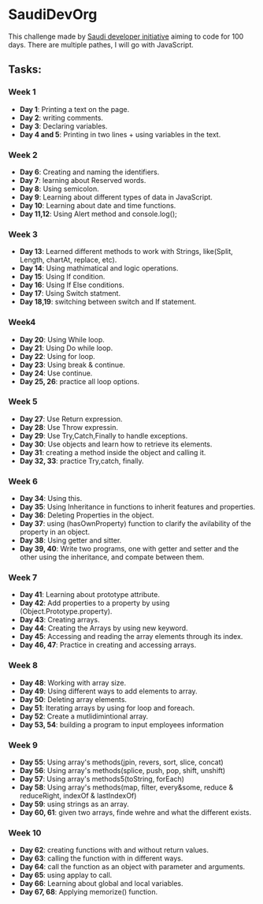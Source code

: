 # SaudiDevOrg
This challenge made by [Saudi developer initiative](https://twitter.com/saudidevorg?) aiming to code for 100 days. There are multiple pathes, I will go with JavaScript. 
## Tasks: 

  ### Week 1 
- **Day 1**: Printing a text on the page. 
- **Day 2**: writing comments. 
- **Day 3**: Declaring variables. 
- **Day 4 and 5**: Printing in two lines + using variables in the text. 

 ### Week 2 
- **Day 6**: Creating and naming the identifiers.
- **Day 7**: learning about Reserved words.
- **Day 8**: Using semicolon.
- **Day 9**: Learning about different types of data in JavaScript. 
- **Day 10**: Learning about date and time functions. 
- **Day 11,12**: Using Alert method and console.log(); 
 ### Week 3
- **Day 13**: Learned different methods to work with Strings, like(Split, Length, chartAt, replace, etc).
- **Day 14**: Using mathimatical and logic operations. 
- **Day 15**: Using If condition. 
- **Day 16**: Using If Else conditions. 
- **Day 17**: Using Switch statment. 
- **Day 18,19**: switching between switch and If statement. 
 ### Week4
 - **Day 20**: Using While loop. 
 - **Day 21**: Using Do while loop.
 - **Day 22**: Using for loop. 
 - **Day 23**: Using break & continue. 
 - **Day 24**: Use continue. 
 - **Day 25, 26**: practice all loop options. 
 ### Week 5 
 - **Day 27**: Use Return expression. 
 - **Day 28**: Use Throw expressin. 
 - **Day 29**: Use Try,Catch,Finally to handle exceptions.
 - **Day 30**: Use objects and learn how to retrieve its elements. 
 - **Day 31**: creating a method inside the object and calling it. 
 - **Day 32, 33**: practice Try,catch, finally.
 ### Week 6 
 - **Day 34**: Using this. 
 - **Day 35**: Using Inheritance in functions to inherit features and properties.
 - **Day 36**: Deleting Properties in the object. 
 - **Day 37**: using (hasOwnProperty) function to clarify the avilability of the property in an object.
 - **Day 38**: Using getter and sitter. 
 - **Day 39, 40**: Write two programs, one with getter and setter and the other using the inheritance, and compate between them. 
 ### Week 7
 - **Day 41**: Learning about prototype attribute.
 - **Day 42**: Add properties to a property by using (Object.Prototype.property).
 - **Day 43**: Creating arrays. 
 - **Day 44**: Creating the Arrays by using new keyword.
 - **Day 45**: Accessing and reading the array elements through its index. 
 - **Day 46, 47**: Practice in creating and accessing arrays.
 ### Week 8
 - **Day 48**: Working with array size. 
 - **Day 49**: Using different ways to add elements to array. 
 - **Day 50**: Deleting array elements. 
 - **Day 51**: Iterating arrays by using for loop and foreach.
 - **Day 52**: Create a mutlidimintional array. 
 - **Day 53, 54**: building a program to input employees information 
 ### Week 9
 - **Day 55**: Using array's methods(jpin, revers, sort, slice, concat)
 - **Day 56**: Using array's methods(splice, push, pop, shift, unshift)
 - **Day 57**: Using array's methods5(toString, forEach)
 - **Day 58**: Using array's methods(map, filter, every&some, reduce & reduceRight, indexOf & lastIndexOf)
- **Day 59**: using strings as an array. 
- **Day 60, 61**: given two arrays, finde wehre and what the different exists. 
### Week 10
- **Day 62**: creating functions with and without return values. 
- **Day 63**: calling the function with in different ways. 
- **Day 64**: call the function as an object with parameter and arguments. 
- **Day 65**: using applay to call. 
- **Day 66**: Learning about global and local variables. 
- **Day 67, 68**: Applying memorize() function. 
